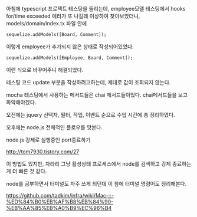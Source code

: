 

아침에 typescript 프로젝트 테스팅을 돌리는데, employee모델 테스팅에서 hooks for/time exceeded 에러가 또 나길래 이상하여 찾아보았더니, models/domain/index.tx 파일 안에

~~~ html
sequelize.addModels([Board, Comment]);
~~~

이렇게 employee가 추가되지 않은 상태로 작성되어있었다.

~~~ html
sequelize.addModels([Employee, Board, Comment]);
~~~

이런 식으로 바꾸어주니 해결되었다.

테스팅 코드 update 부분을 작성하려고하는데, 제대로 값이 조회되지 않는다.

mocha 테스팅에서 사용하는 메서드들은 chai 메서드들이었다. chai메서드들을 보고 파악해야겠다.


오전에는 jquery 선택자, 필터, 작업, 이벤트 순으로 수업 시간에 총 정리하였다.

오후에는 node.js 전체적인 플로우를 맛본다.

node.js 강제로 실행중인 port종료하기

<http://tom7930.tistory.com/27>

이 방법도 있지만, 차라리 그냥 활성상태 프로세스에서 node를 검색하고 강제 종료하는 게 더 빠른 것 같다.

node를 공부하면서 터미널도 자주 쓰게 되던데 이 참에 터미널 명령어도 정리해본다.

<https://github.com/tadkim/infra/wiki/Mac-::-%ED%84%B0%EB%AF%B8%EB%84%90-%EB%AA%85%EB%A0%B9%EC%96%B4>
